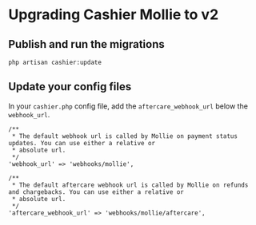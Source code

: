 # Upgrading Cashier Mollie to v2

## Publish and run the migrations

    php artisan cashier:update

## Update your config files

In your `cashier.php` config file, add the `aftercare_webhook_url` below the `webhook_url`. 

    /**
     * The default webhook url is called by Mollie on payment status updates. You can use either a relative or
     * absolute url.
     */
    'webhook_url' => 'webhooks/mollie',
    
    /**
     * The default aftercare webhook url is called by Mollie on refunds and chargebacks. You can use either a relative or
     * absolute url.
     */
    'aftercare_webhook_url' => 'webhooks/mollie/aftercare',
